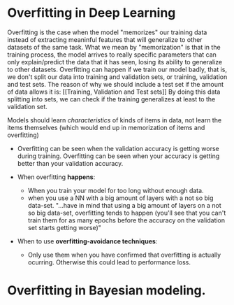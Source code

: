 # Overfitting in Deep Learning

Overfitting is the case when the model "memorizes" our training data instead of extracting meaninful features that will generalize to other datasets of the same task. What we mean by "memorization" is that in the training process, the model arrives to really specific parameters that can only explain/predict the data that it has seen, losing its ability to generalize to other datasets.
Overfitting can happen if we train our model badly, that is, we don't split our data into training and validation sets, or training, validation and test sets. 
The reason of why we should include a test set if the amount of data allows it is: [[Training, Validation and Test sets]]
By doing this data splitting into sets, we can check if the training generalizes at least to the validation set. 

Models should learn *characteristics* of kinds of items in data, not learn the items themselves (which would end up in memorization of items and overfitting)
 

- Overfitting can be seen when the validation accuracy is getting worse during training. Overfitting can be seen when your accuracy is getting better than your validation accuracy.


- When overfitting **happens**:
	- When you train your model for too long without enough data. 
    - when you use a NN with a big amount of layers with a not so big data-set. "...have in mind that using a big amount of layers on a not so big data-set, overfitting tends to happen (you'll see that you can't train them for as many epochs before the accuracy on the validation set starts getting worse)"

- When to use **overfitting-avoidance techniques**:
	- Only use them when you have confirmed that overfitting is actually ocurring. Otherwise this could lead to performance loss. 






























# Overfitting in Bayesian modeling. 